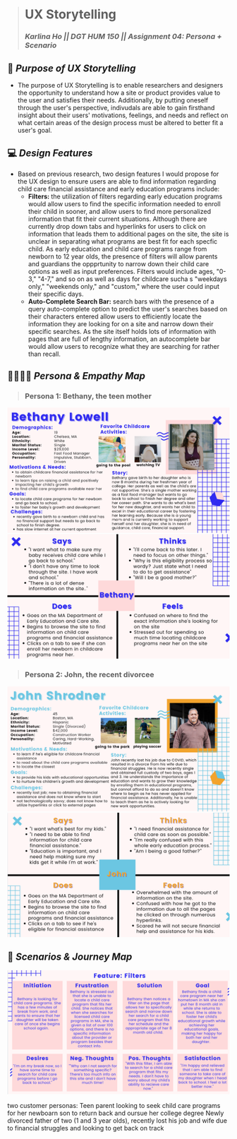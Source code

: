 > # UX Storytelling
> ### _Karlina Ho || DGT HUM 150 || Assignment 04: Persona + Scenario_

## 🤔 *Purpose of UX Storytelling* 
* The purpose of UX Storytelling is to enable researchers and designers the opportunity to understand how a site or product provides value to the user and satisfies their needs. Additionally, by putting oneself through the user's perspective, indivudals are able to gain firsthand insight about their users' motivations, feelings, and needs and reflect on what certain areas of the design process must be altered to better fit a user's goal.   


## 💻  *Design Features*  
* Based on previous research, two design features I would propose for the UX design to ensure users are able to find information regarding child care financial assistance and early education programs include: 
  * **Filters:** the utilization of filters regarding early education programs would allow users to find the specific information needed to enroll their child in sooner, and allow users to find more personalized information that fit their current situations. Although there are currently drop down tabs and hyperlinks for users to click on information that leads them to additional pages on the site, the site is unclear in separating what programs are best fit for each specfic child. As early education and child care programs range from newborn to 12 year olds, the presence of filters will allow parents and guardians the oppprtunity to narrow down their child care options as well as input preferences. Filters would include ages, "0-3," "4-7," and so on as well as days for childcare sucha s "weekdays only," "weekends only," and "custom," where the user could input their specific days. 
  *  **Auto-Complete Search Bar:** search bars with the presence of a query auto-complete option to predict the user's searches based on their characters entered allow users to efficiently locate the information they are looking for on a site and narrow down their specific searches. As the site itself holds lots of information with pages that are full of lengthy information, an autocomplete bar would allow users to recognize what they are searching for rather than recall.  

## 👨‍👩‍👧‍👦 *Persona & Empathy Map*
> ### Persona 1: **Bethany, the teen mother** 
![MA Department of Early Education and Care Persona](BethanyyDH110.png)
![MA Department of Early Education and Care Map](BethanyyDH110Map.png)
> ### Persona 2: **John, the recent divorcee** 
![MA Department of Early Education and Care Persona](JohnDH110.png)
![MA Department of Early Education and Care Map](JohnDH110Map.png)

## 📖 *Scenarios & Journey Map*
![MA Department of Early Education and Care Journey Map](BethanyyDH110Filters.png)

two customer personas: 
Teen parent looking to seek child care programs for her newboarn son to return back and oursue her college degree 
Newly divorced father of two (1 and 3 year olds), recently lost his job and wife due to financial struggles and looking to get back on track  
